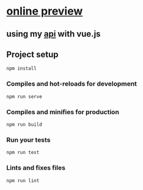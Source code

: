 # [online preview](https://habshtakanat.netlify.app/ "habshtakanat")
## using my [api](https://github.com/ahmadfathy97/api "api") with vue.js

## Project setup
```
npm install
```

### Compiles and hot-reloads for development
```
npm run serve
```

### Compiles and minifies for production
```
npm run build
```

### Run your tests
```
npm run test
```

### Lints and fixes files
```
npm run lint
```
